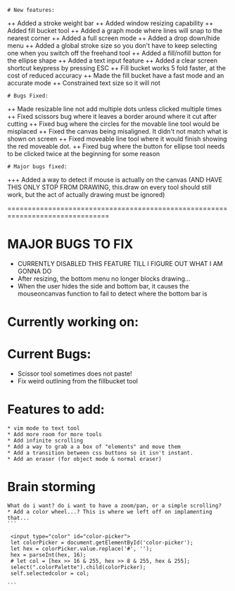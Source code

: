     # New features:
++ Added a stroke weight bar
++ Added window resizing capability
++ Added fill bucket tool
++ Added a graph mode where lines will snap to the nearest corner
++ Added a full screen mode 
++ Added a drop down/hide menu
++ Added a global stroke size so you don't have to keep selecting one when you 
switch off the freehand tool
++ Added a fill/nofill button for the ellipse shape
++ Added a text input feature
++ Added a clear screen shortcut keypress by pressing ESC
++ Fill bucket works 5 fold faster, at the cost of reduced accuracy
++ Made the fill bucket have a fast mode and an accurate mode
++ Constrained text size so it will not 

    # Bugs Fixed:
++ Made resizable line not add multiple dots unless clicked multiple times
++ Fixed scissors bug where it leaves a border around where it cut after cutting
++ Fixed bug where the circles for the movable line tool would be misplaced
++ Fixed the canvas being misaligned. It didn't not match what is shown on screen 
++ Fixed moveable line tool where it would finish showing the red moveable dot. 
++ Fixed bug where the button for ellipse tool needs to be clicked twice at the
beginning for some reason

    # Major bugs fixed:
+++ Added a way to detect if mouse is actually on the canvas (AND HAVE THIS
      ONLY STOP FROM DRAWING, this.draw on every tool should still work, but
      the act of actually drawing must be ignored)


===============================================================================

# MAJOR BUGS TO FIX
 * CURRENTLY DISABLED THIS FEATURE TILL I FIGURE OUT WHAT I AM GONNA DO
 * After resizing, the bottom menu no longer blocks drawing...
* When the user hides the side and bottom bar, it causes the mouseoncanvas
  function to fail to detect where the bottom bar is

# Currently working on: 

 
# Current Bugs:
* Scissor tool sometimes does not paste!
* Fix weird outlining from the fillbucket tool



# Features to add:
    * vim mode to text tool 
    * Add more room for more tools
    * Add infinite scrolling
    * Add a way to grab a a box of "elements" and move them
    * Add a transition between css buttons so it isn't instant.
    * Add an eraser (for object mode & normal eraser)
 
# Brain storming
    What do i want? do i want to have a zoom/pan, or a simple scrolling?
    * Add a color wheel...? This is where we left off on implamenting that...
    ```
     
     <input type="color" id="color-picker">
     let colorPicker = document.getElementById('color-picker');
     let hex = colorPicker.value.replace('#', '');
     hex = parseInt(hex, 16);
     # let col = [hex >> 16 & 255, hex >> 8 & 255, hex & 255];
     select(".colorPalette").child(colorPicker);
     self.selectedcolor = col;
     
    ```


